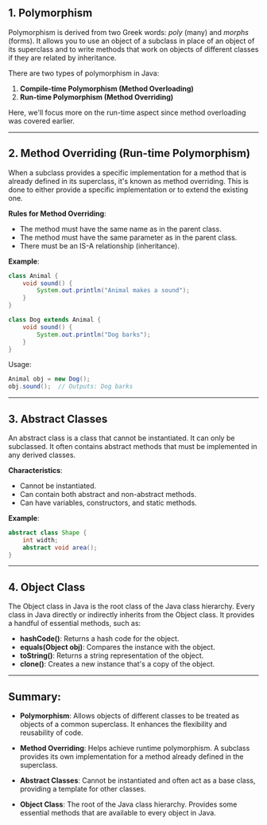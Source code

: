 ## 1. Polymorphism

Polymorphism is derived from two Greek words: *poly* (many) and *morphs* (forms). It allows you to use an object of a subclass in place of an object of its superclass and to write methods that work on objects of different classes if they are related by inheritance.

There are two types of polymorphism in Java:
1. **Compile-time Polymorphism (Method Overloading)**
2. **Run-time Polymorphism (Method Overriding)**

Here, we'll focus more on the run-time aspect since method overloading was covered earlier.

---

## 2. Method Overriding (Run-time Polymorphism)

When a subclass provides a specific implementation for a method that is already defined in its superclass, it's known as method overriding. This is done to either provide a specific implementation or to extend the existing one.

**Rules for Method Overriding**:
- The method must have the same name as in the parent class.
- The method must have the same parameter as in the parent class.
- There must be an IS-A relationship (inheritance).

**Example**:
```java
class Animal {
    void sound() {
        System.out.println("Animal makes a sound");
    }
}

class Dog extends Animal {
    void sound() {
        System.out.println("Dog barks");
    }
}
```

Usage:
```java
Animal obj = new Dog();
obj.sound();  // Outputs: Dog barks
```

---

## 3. Abstract Classes

An abstract class is a class that cannot be instantiated. It can only be subclassed. It often contains abstract methods that must be implemented in any derived classes.

**Characteristics**:
- Cannot be instantiated.
- Can contain both abstract and non-abstract methods.
- Can have variables, constructors, and static methods.

**Example**:
```java
abstract class Shape {
    int width;
    abstract void area();
}
```

---

## 4. Object Class

The Object class in Java is the root class of the Java class hierarchy. Every class in Java directly or indirectly inherits from the Object class. It provides a handful of essential methods, such as:

- **hashCode()**: Returns a hash code for the object.
- **equals(Object obj)**: Compares the instance with the object.
- **toString()**: Returns a string representation of the object.
- **clone()**: Creates a new instance that's a copy of the object.

---

## Summary:

- **Polymorphism**: Allows objects of different classes to be treated as objects of a common superclass. It enhances the flexibility and reusability of code.
  
- **Method Overriding**: Helps achieve runtime polymorphism. A subclass provides its own implementation for a method already defined in the superclass.
  
- **Abstract Classes**: Cannot be instantiated and often act as a base class, providing a template for other classes.
  
- **Object Class**: The root of the Java class hierarchy. Provides some essential methods that are available to every object in Java.
